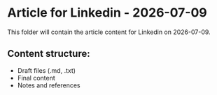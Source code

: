 # Article for Linkedin - 2026-07-09

This folder will contain the article content for Linkedin on 2026-07-09.

## Content structure:
- Draft files (.md, .txt)
- Final content
- Notes and references

